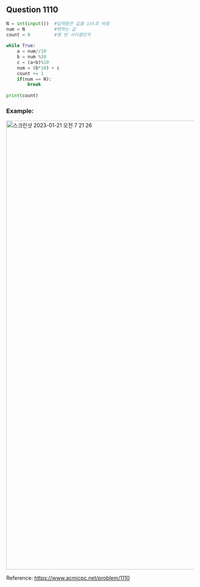 ## Question 1110


```python 3
N = int(input())  #입력받은 값을 int로 바꿈
num = N           #변하는 값
count = 0         #몇 번 사이클인지
 
while True:
    a = num//10
    b = num %10
    c = (a+b)%10
    num = (b*10) + c
    count += 1
    if(num == N):
        break
 
print(count)
```


### Example:
<img width="1204" alt="스크린샷 2023-01-21 오전 7 21 26" src="https://user-images.githubusercontent.com/107760647/213815554-2b94f299-5655-494e-88d3-928c2ab4f1cb.png">


Reference:
https://www.acmicpc.net/problem/1110
